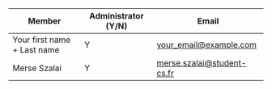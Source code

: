 | Member    | Administrator (Y/N) | Email
| -------- | ------- | ----------- |
| Your first name + Last name | Y | your_email@example.com |
| Merse Szalai | Y | merse.szalai@student-cs.fr | 